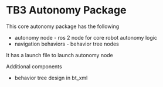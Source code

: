 # TB3 Autonomy Package

This core autonomy package has the following
- autonomy node - ros 2 node for core robot autonomy logic
- navigation behaviors - behavior tree nodes

It has a launch file to launch autonomy node

Additional components
- behavior tree design in bt_xml